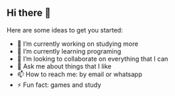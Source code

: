 ## Hi there 👋
Here are some ideas to get you started:

- 🔭 I’m currently working on studying more
- 🌱 I’m currently learning programing
- 👯 I’m looking to collaborate on everything that I can
- 💬 Ask me about things that I like
- 📫 How to reach me: by email or whatsapp
- ⚡ Fun fact: games and study
